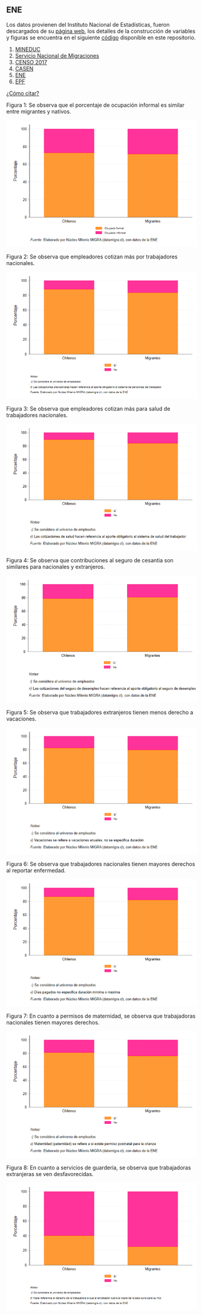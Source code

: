 ## ENE
Los datos provienen del Instituto Nacional de Estadísticas, fueron descargados de su [página web](https://www.ine.gob.cl/estadisticas/sociales/mercado-laboral/ocupacion-y-desocupacion), los detalles de la construcción de variables y figuras se encuentra en el siguiente [código](https://github.com/NucleoMIGRA/Plataforma_privado/tree/main/bases/ENE) disponible en este repositorio.

1. [MINEDUC](./MINEDUC.MD)
2. [Servicio Nacional de Migraciones](./SNM.MD)
3. [CENSO 2017](./CENSO.MD)
4. [CASEN](./CASEN.MD)
5. [ENE](./ENE.MD)
6. [EPF](./EPF.md)

[¿Cómo citar?](./citation.MD)


Figura 1: Se observa que el porcentaje de ocupación informal es similar entre migrantes y nativos.

![image](https://github.com/NucleoMIGRA/migra/blob/main/bases/ENE/figuras/figura_1.png?raw=true)

Figura 2: Se observa que empleadores cotizan más por trabajadores nacionales.

![image](https://github.com/NucleoMIGRA/migra/blob/main/bases/ENE/figuras/figura_2.png?raw=true)

Figura 3: Se observa que empleadores cotizan más para salud de trabajadores nacionales.

![image](https://github.com/NucleoMIGRA/migra/blob/main/bases/ENE/figuras/figura_3.png?raw=true)

Figura 4: Se observa que contribuciones al seguro de cesantia son similares para nacionales y extranjeros.

![image](https://github.com/NucleoMIGRA/migra/blob/main/bases/ENE/figuras/figura_4.png?raw=true)

Figura 5: Se observa que trabajadores extranjeros tienen menos derecho a vacaciones.

![image](https://github.com/NucleoMIGRA/migra/blob/main/bases/ENE/figuras/figura_5.png?raw=true)

Figura 6: Se observa que trabajadores nacionales tienen mayores derechos al reportar enfermedad.

![image](https://github.com/NucleoMIGRA/migra/blob/main/bases/ENE/figuras/figura_6.png?raw=true)

Figura 7: En cuanto a permisos de maternidad, se observa que trabajadoras nacionales tienen mayores derechos.

![image](https://github.com/NucleoMIGRA/migra/blob/main/bases/ENE/figuras/figura_7.png?raw=true)

Figura 8: En cuanto a servicios de guardería, se observa que trabajadoras extranjeras se ven desfavorecidas.

![image](https://github.com/NucleoMIGRA/migra/blob/main/bases/ENE/figuras/figura_8.png?raw=true)
